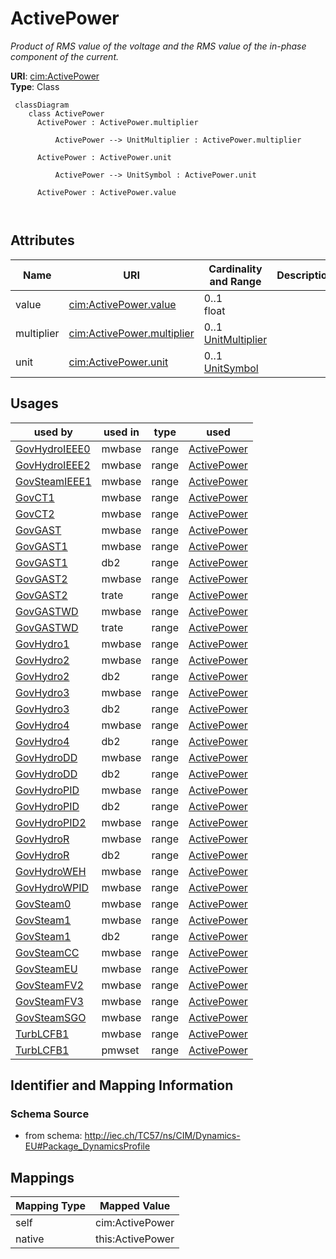 # ActivePower


_Product of RMS value of the voltage and the RMS value of the in-phase component of the current._





**URI**: [cim:ActivePower](http://iec.ch/TC57/CIM100#ActivePower)<br />
**Type**: Class




```mermaid
 classDiagram
    class ActivePower
      ActivePower : ActivePower.multiplier
        
          ActivePower --> UnitMultiplier : ActivePower.multiplier
        
      ActivePower : ActivePower.unit
        
          ActivePower --> UnitSymbol : ActivePower.unit
        
      ActivePower : ActivePower.value
        
      
```




<!-- no inheritance hierarchy -->


## Attributes


| Name | URI | Cardinality and Range | Description | Inheritance |
| ---  | --- | --- | --- | --- |
| value | [cim:ActivePower.value](http://iec.ch/TC57/CIM100#ActivePower.value) | 0..1 <br />  float  |  | direct |
| multiplier | [cim:ActivePower.multiplier](http://iec.ch/TC57/CIM100#ActivePower.multiplier) | 0..1 <br />  [UnitMultiplier](UnitMultiplier.md)  |  | direct |
| unit | [cim:ActivePower.unit](http://iec.ch/TC57/CIM100#ActivePower.unit) | 0..1 <br />  [UnitSymbol](UnitSymbol.md)  |  | direct |





## Usages

| used by | used in | type | used |
| ---  | --- | --- | --- |
| [GovHydroIEEE0](GovHydroIEEE0.md) | mwbase | range | [ActivePower](ActivePower.md) |
| [GovHydroIEEE2](GovHydroIEEE2.md) | mwbase | range | [ActivePower](ActivePower.md) |
| [GovSteamIEEE1](GovSteamIEEE1.md) | mwbase | range | [ActivePower](ActivePower.md) |
| [GovCT1](GovCT1.md) | mwbase | range | [ActivePower](ActivePower.md) |
| [GovCT2](GovCT2.md) | mwbase | range | [ActivePower](ActivePower.md) |
| [GovGAST](GovGAST.md) | mwbase | range | [ActivePower](ActivePower.md) |
| [GovGAST1](GovGAST1.md) | mwbase | range | [ActivePower](ActivePower.md) |
| [GovGAST1](GovGAST1.md) | db2 | range | [ActivePower](ActivePower.md) |
| [GovGAST2](GovGAST2.md) | mwbase | range | [ActivePower](ActivePower.md) |
| [GovGAST2](GovGAST2.md) | trate | range | [ActivePower](ActivePower.md) |
| [GovGASTWD](GovGASTWD.md) | mwbase | range | [ActivePower](ActivePower.md) |
| [GovGASTWD](GovGASTWD.md) | trate | range | [ActivePower](ActivePower.md) |
| [GovHydro1](GovHydro1.md) | mwbase | range | [ActivePower](ActivePower.md) |
| [GovHydro2](GovHydro2.md) | mwbase | range | [ActivePower](ActivePower.md) |
| [GovHydro2](GovHydro2.md) | db2 | range | [ActivePower](ActivePower.md) |
| [GovHydro3](GovHydro3.md) | mwbase | range | [ActivePower](ActivePower.md) |
| [GovHydro3](GovHydro3.md) | db2 | range | [ActivePower](ActivePower.md) |
| [GovHydro4](GovHydro4.md) | mwbase | range | [ActivePower](ActivePower.md) |
| [GovHydro4](GovHydro4.md) | db2 | range | [ActivePower](ActivePower.md) |
| [GovHydroDD](GovHydroDD.md) | mwbase | range | [ActivePower](ActivePower.md) |
| [GovHydroDD](GovHydroDD.md) | db2 | range | [ActivePower](ActivePower.md) |
| [GovHydroPID](GovHydroPID.md) | mwbase | range | [ActivePower](ActivePower.md) |
| [GovHydroPID](GovHydroPID.md) | db2 | range | [ActivePower](ActivePower.md) |
| [GovHydroPID2](GovHydroPID2.md) | mwbase | range | [ActivePower](ActivePower.md) |
| [GovHydroR](GovHydroR.md) | mwbase | range | [ActivePower](ActivePower.md) |
| [GovHydroR](GovHydroR.md) | db2 | range | [ActivePower](ActivePower.md) |
| [GovHydroWEH](GovHydroWEH.md) | mwbase | range | [ActivePower](ActivePower.md) |
| [GovHydroWPID](GovHydroWPID.md) | mwbase | range | [ActivePower](ActivePower.md) |
| [GovSteam0](GovSteam0.md) | mwbase | range | [ActivePower](ActivePower.md) |
| [GovSteam1](GovSteam1.md) | mwbase | range | [ActivePower](ActivePower.md) |
| [GovSteam1](GovSteam1.md) | db2 | range | [ActivePower](ActivePower.md) |
| [GovSteamCC](GovSteamCC.md) | mwbase | range | [ActivePower](ActivePower.md) |
| [GovSteamEU](GovSteamEU.md) | mwbase | range | [ActivePower](ActivePower.md) |
| [GovSteamFV2](GovSteamFV2.md) | mwbase | range | [ActivePower](ActivePower.md) |
| [GovSteamFV3](GovSteamFV3.md) | mwbase | range | [ActivePower](ActivePower.md) |
| [GovSteamSGO](GovSteamSGO.md) | mwbase | range | [ActivePower](ActivePower.md) |
| [TurbLCFB1](TurbLCFB1.md) | mwbase | range | [ActivePower](ActivePower.md) |
| [TurbLCFB1](TurbLCFB1.md) | pmwset | range | [ActivePower](ActivePower.md) |






## Identifier and Mapping Information







### Schema Source


* from schema: http://iec.ch/TC57/ns/CIM/Dynamics-EU#Package_DynamicsProfile





## Mappings

| Mapping Type | Mapped Value |
| ---  | ---  |
| self | cim:ActivePower |
| native | this:ActivePower |





